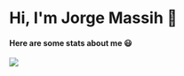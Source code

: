 # Hi, I'm Jorge Massih 🤝

#### Here are some stats about me 😃
<picture>
  <source
    srcset="https://github-readme-stats-ten-kappa.vercel.app/api?username=plusiv&show_icons=true&theme=dark"
    media="(prefers-color-scheme: dark)"
  />
  <source
    srcset="https://github-readme-stats-ten-kappa.vercel.app/api?username=plusiv&show_icons=true"
    media="(prefers-color-scheme: light), (prefers-color-scheme: no-preference)"
  />
  <img src="https://github-readme-stats-ten-kappa.vercel.app/api?username=plusiv&show_icons=true" />
</picture>
<!---
plusiv/plusiv is a ✨ special ✨ repository because its `README.md` (this file) appears on your GitHub profile.
You can click the Preview link to take a look at your changes.
--->
